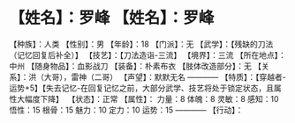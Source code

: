 # 【姓名】：罗峰 【姓名】：罗峰
【种族】：人类
【性别】：男
【年龄】：18
【门派】：无
【武学】：【残缺的刀法（记忆回复后补全）】
【技艺】：【刀法造诣-三流】
【境界】：三流
【所在地点】：中州
【随身物品】：血影战刀
【装备】：朴素布衣
【肢体改造部分】：无
【关系】：洪（大哥），雷神（二哥）
【声望】：默默无名
————
【特质】：【穿越者-运势+5】【失去记忆-在回复记忆之前，大部分武学、技艺将处于锁定状态，且属性大幅度下降】
 【状态】：正常
【属性】：
力量：8
体魄：8
灵敏：8
感知：10
悟性：15
根骨：15
魅力：10
定力：10
运势：15
————
【行动】：